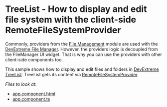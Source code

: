 # TreeList - How to display and edit file system with the client-side RemoteFileSystemProvider

Commonly, providers from the [File Management](https://js.devexpress.com/Documentation/Guide/Common/Modularity/DevExtreme_Modules_Structure/#file_management) module are used with the [DevExtreme File Manager](https://js.devexpress.com/Documentation/ApiReference/UI_Widgets/dxFileManager/). However, the providers logic is decoupled from the FileManager UI widget. That is why you can use the providers with other client-side components too. 

This sample shows how to display and edit files and folders in [DevExtreme TreeList](https://js.devexpress.com/Documentation/ApiReference/UI_Widgets/dxTreeList/). TreeList gets its content via [RemoteFileSystemProvider](https://js.devexpress.com/Documentation/ApiReference/UI_Widgets/dxFileManager/File_System_Providers/Remote/).   

*Files to look at*:

* [app.component.html](./Angular/myapp/src/app/app.component.html)
* [app.component.ts](./Angular/myapp/src/app/app.component.ts)
